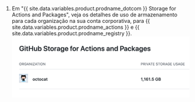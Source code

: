 1. Em "{{ site.data.variables.product.prodname_dotcom }} Storage for Actions and Packages", veja os detalhes de uso de armazenamento para cada organização na sua conta corporativa, para {{ site.data.variables.product.prodname_actions }} e {{ site.data.variables.product.prodname_registry }}. ![Detalhes do uso do armazenamento](/assets/images/help/billing/actions-packages-storage-enterprise.png)
